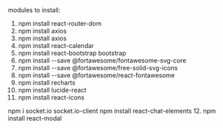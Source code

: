 modules to install:
 1. npm install react-router-dom
 2. npm install axios
 3. npm install axios
 4. npm install react-calendar
 5. npm install react-bootstrap bootstrap
 6. npm install --save @fortawesome/fontawesome-svg-core
 7. npm install --save @fortawesome/free-solid-svg-icons
 8. npm install --save @fortawesome/react-fontawesome
 9. npm install recharts
 2. npm install lucide-react
 3. npm install react-icons

npm i socket.io socket.io-client
npm install react-chat-elements
 12. npm install react-modal
